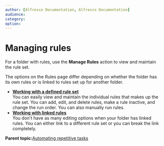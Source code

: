 ```yaml
---
author: [Alfresco Documentation, Alfresco Documentation]
audience: 
category: 
option: 
---
```


# Managing rules

For a folder with rules, use the **Manage Rules** action to view and maintain the rule set.

The options on the Rules page differ depending on whether the folder has its own rules or is linked to rules set up for another folder.

-   **[Working with a defined rule set](../concepts/library-folder-rules-defined.md)**  
You can easily view and maintain the individual rules that makes up the rule set. You can add, edit, and delete rules, make a rule inactive, and change the run order. You can also manually run rules.
-   **[Working with linked rules](../concepts/library-folder-rules-linked.md)**  
You don't have as many editing options when your folder has linked rules. You can either link to a different rule set or you can break the link completely.

**Parent topic:**[Automating repetitive tasks](../concepts/library-folder-rules.md)

